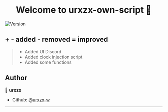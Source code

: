 <h1 align="center">Welcome to urxzx-own-script 👋</h1>
<p>
  <img alt="Version" src="https://img.shields.io/badge/version-1.0-blue.svg?cacheSeconds=2592000" />
</p>

## + - added - removed = improved
> +  Added UI Discord
> +  Added clock injection script
> +  Added some functions

## Author

👤 **urxzx**

* Github: [@urxzx-w](https://github.com/urxzx-w)


***
